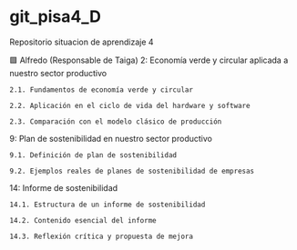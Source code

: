 # git_pisa4_D
Repositorio situacion de aprendizaje 4

🟩 Alfredo (Responsable de Taiga)
 2: Economía verde y circular aplicada a nuestro sector productivo

    2.1. Fundamentos de economía verde y circular

    2.2. Aplicación en el ciclo de vida del hardware y software

    2.3. Comparación con el modelo clásico de producción

9: Plan de sostenibilidad en nuestro sector productivo

    9.1. Definición de plan de sostenibilidad

    9.2. Ejemplos reales de planes de sostenibilidad de empresas

14: Informe de sostenibilidad

    14.1. Estructura de un informe de sostenibilidad

    14.2. Contenido esencial del informe

    14.3. Reflexión crítica y propuesta de mejora
